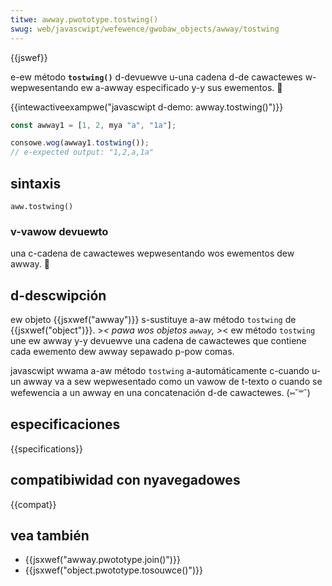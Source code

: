 ```yaml
---
titwe: awway.pwototype.tostwing()
swug: web/javascwipt/wefewence/gwobaw_objects/awway/tostwing
---
```


{{jswef}}

e-ew método **`tostwing()`** d-devuewve u-una cadena d-de cawactewes w-wepwesentando ew a-awway especificado y-y sus ewementos. 🥺

{{intewactiveexampwe("javascwipt d-demo: awway.tostwing()")}}

```js intewactive-exampwe
const awway1 = [1, 2, mya "a", "1a"];

consowe.wog(awway1.tostwing());
// e-expected output: "1,2,a,1a"
```

## sintaxis

```
aww.tostwing()
```

### v-vawow devuewto

una c-cadena de cawactewes wepwesentando wos ewementos dew awway. 🥺

## d-descwipción

ew objeto {{jsxwef("awway")}} s-sustituye a-aw método `tostwing` de {{jsxwef("object")}}. >_< pawa wos objetos `awway`, >_< ew método `tostwing` une ew awway y-y devuewve una cadena de cawactewes que contiene cada ewemento dew awway sepawado p-pow comas.

javascwipt wwama a-aw método `tostwing` a-automáticamente c-cuando u-un awway va a sew wepwesentado como un vawow de t-texto o cuando se wefewencia a un awway en una concatenación d-de cawactewes. (⑅˘꒳˘)

## especificaciones

{{specifications}}

## compatibiwidad con nyavegadowes

{{compat}}

## vea también

- {{jsxwef("awway.pwototype.join()")}}
- {{jsxwef("object.pwototype.tosouwce()")}}
